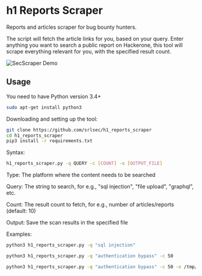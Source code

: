 # h1 Reports Scraper

Reports and articles scraper for bug bounty hunters.

The script will fetch the article links for you, based on your query. Enter anything you want to search a public report on Hackerone, this tool will scrape everything relevant for you, with the specified result count.

![SecScraper Demo](secscraper.gif)

## Usage

You need to have Python version 3.4+

```bash
sudo apt-get install python3
```
Downloading and setting up the tool:

```bash
git clone https://github.com/srlsec/h1_reports_scraper
cd h1_reports_scraper
pip3 install -r requirements.txt
```

Syntax: 
```bash
h1_reports_scraper.py -q QUERY -c [COUNT] -o [OUTPUT_FILE]
```
Type: The platform where the content needs to be searched


Query: The string to search, for e.g., "sql injection", "file upload", "graphql", etc.

Count: The result count to fetch, for e.g., number of articles/reports (default: 10)

Output: Save the scan results in the specified file

Examples: 
```bash
python3 h1_reports_scraper.py -q "sql injection"

python3 h1_reports_scraper.py -q "authentication bypass" -c 50

python3 h1_reports_scraper.py -q "authentication bypass" -c 50 -o /tmp/output.txt
```
